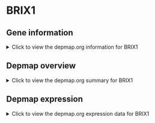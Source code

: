 <h1>BRIX1</h1>

<h2>Gene information</h2>
<details>
  <summary>Click to view the depmap.org information for BRIX1</summary>
  <iframe src="https://depmap.org/portal/gene/BRIX1?tab=about" style="border:none;width:100%;height:800px"></iframe>
</details>

<h2>Depmap overview</h2>
<details>
  <summary>Click to view the depmap.org summary for BRIX1</summary>
  <iframe src="https://depmap.org/portal/gene/BRIX1?tab=overview" style="border:none;width:100%;height:800px"></iframe>
</details>

<h2>Depmap expression</h2>
<details>
  <summary>Click to view the depmap.org expression data for BRIX1</summary>
  <iframe src="https://depmap.org/portal/gene/BRIX1?tab=characterization" style="border:none;width:100%;height:800px"></iframe>
</details>


<!--
<h2>Reactome Pathway diagram</h2>
PNAME
-->


